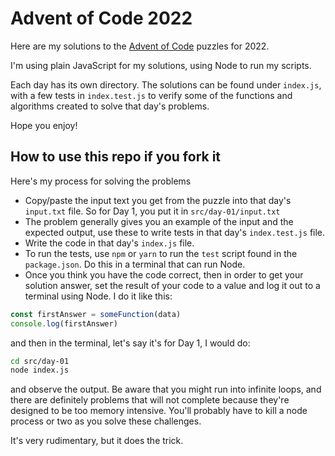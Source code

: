 # Advent of Code 2022

Here are my solutions to the [Advent of Code](https://adventofcode.com/2022) puzzles for 2022.

I'm using plain JavaScript for my solutions, using Node to run my scripts.

Each day has its own directory. The solutions can be found under `index.js`, with a few tests in `index.test.js` to verify some of the functions and algorithms created to solve that day's problems.

Hope you enjoy!

## How to use this repo if you fork it

Here's my process for solving the problems

- Copy/paste the input text you get from the puzzle into that day's `input.txt` file. So for Day 1, you put it in `src/day-01/input.txt`
- The problem generally gives you an example of the input and the expected output, use these to write tests in that day's `index.test.js` file.
- Write the code in that day's `index.js` file.
- To run the tests, use `npm` or `yarn` to run the `test` script found in the `package.json`. Do this in a terminal that can run Node.
- Once you think you have the code correct, then in order to get your solution answer, set the result of your code to a value and log it out to a terminal using Node. I do it like this:

```javascript
const firstAnswer = someFunction(data)
console.log(firstAnswer)
```

and then in the terminal, let's say it's for Day 1, I would do:

```bash
cd src/day-01
node index.js
```

and observe the output. Be aware that you might run into infinite loops, and there are definitely problems that will not complete because they're designed to be too memory intensive. You'll probably have to kill a node process or two as you solve these challenges.

It's very rudimentary, but it does the trick.
